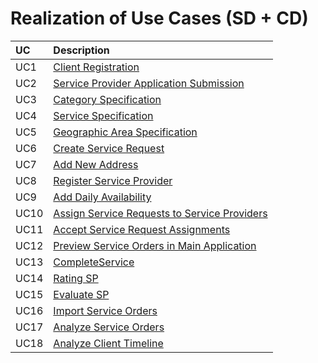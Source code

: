 # Realization of Use Cases (SD + CD)

| UC    | Description                                                                                   |
| :---- | :------------------------------------------------------------------------                     |
| UC1   | [Client Registration](Design/UC1_ClientRegistration.md)                                       |
| UC2   | [Service Provider Application Submission](Design/UC2_ServiceProviderApplicationSubmission.md) |
| UC3   | [Category Specification](Design/UC3_CategorySpecification.md)                                 |
| UC4   | [Service Specification](Design/UC4_ServiceSpecification.md)                                   |
| UC5   | [Geographic Area Specification](Design/UC5_GeographicAreaSpecification.md)                    |
| UC6   | [Create Service Request](Design/UC6_CreateServiceRequest.md)                                  |
| UC7   | [Add New Address](Design/UC7_AddNewAddress.md)                                                |
| UC8   | [Register Service Provider](Design/UC8_RegisterServiceProvider.md)                            |
| UC9   | [Add Daily Availability](Design/UC9_AddDailyAvailability.md)                                  |
| UC10  | [Assign Service Requests to Service Providers](Design/UC10_AssignServiceRequests.md)          |
| UC11  | [Accept Service Request Assignments](Design/UC11_AcceptServiceRequestAssignments.md)          |
| UC12  | [Preview Service Orders in Main Application](Design/UC12_PreviewServiceOrdersMainApp.md)      |
| UC13  | [CompleteService](Design/UC13_CompleteService.md)                                             |
| UC14  | [Rating SP](Design/UC14_RatingServiceProvider.md)                                                          |
| UC15  | [Evaluate SP](Design/UC15_EvaluateSP.md)                                                      |
| UC16  | [Import Service Orders](Design/UC16_ImportServiceOrders.md)                                   |
| UC17  | [Analyze Service Orders](Design/UC17_AnalyzeServiceOrders.md)                                 |
| UC18  | [Analyze Client Timeline](Design/UC18_AnalyzeClientTimeline.md)                               |

